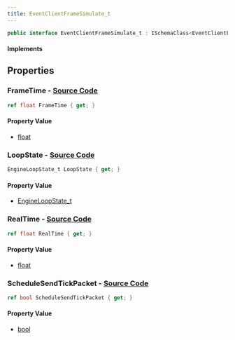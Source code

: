 ```yaml
---
title: EventClientFrameSimulate_t
---
```


```csharp
public interface EventClientFrameSimulate_t : ISchemaClass<EventClientFrameSimulate_t>, ISchemaField, ISchemaClass, INativeHandle
```

#### Implements

## Properties

### **FrameTime** - [Source Code](https://github.com/swiftly-solution/swiftlys2/blob/main/managed/src/SwiftlyS2.Generated/Schemas/Interfaces/EventClientFrameSimulate_t.cs#L20)

```csharp
ref float FrameTime { get; }
```

#### Property Value

- [float](https://learn.microsoft.com/dotnet/api/system.single)

### **LoopState** - [Source Code](https://github.com/swiftly-solution/swiftlys2/blob/main/managed/src/SwiftlyS2.Generated/Schemas/Interfaces/EventClientFrameSimulate_t.cs#L16)

```csharp
EngineLoopState_t LoopState { get; }
```

#### Property Value

- [EngineLoopState_t](/docs/api/shared/schemadefinitions/engineloopstate_t)

### **RealTime** - [Source Code](https://github.com/swiftly-solution/swiftlys2/blob/main/managed/src/SwiftlyS2.Generated/Schemas/Interfaces/EventClientFrameSimulate_t.cs#L18)

```csharp
ref float RealTime { get; }
```

#### Property Value

- [float](https://learn.microsoft.com/dotnet/api/system.single)

### **ScheduleSendTickPacket** - [Source Code](https://github.com/swiftly-solution/swiftlys2/blob/main/managed/src/SwiftlyS2.Generated/Schemas/Interfaces/EventClientFrameSimulate_t.cs#L22)

```csharp
ref bool ScheduleSendTickPacket { get; }
```

#### Property Value

- [bool](https://learn.microsoft.com/dotnet/api/system.boolean)

